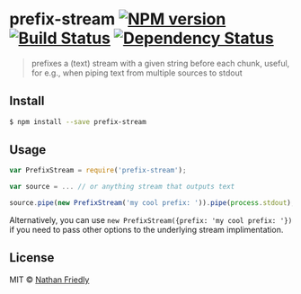 # prefix-stream [![NPM version][npm-image]][npm-url] [![Build Status][travis-image]][travis-url] [![Dependency Status][daviddm-image]][daviddm-url]
> prefixes a (text) stream with a given string before each chunk, useful, for e.g., when piping text from multiple sources to stdout


## Install

```sh
$ npm install --save prefix-stream
```


## Usage

```js
var PrefixStream = require('prefix-stream');

var source = ... // or anything stream that outputs text

source.pipe(new PrefixStream('my cool prefix: ')).pipe(process.stdout);
```

Alternatively, you can use `new PrefixStream({prefix: 'my cool prefix: '})` if you need to pass other options to the underlying stream implimentation.

## License

MIT © [Nathan Friedly](http://nfriedly.com/)


[npm-image]: https://badge.fury.io/js/prefix-stream.svg
[npm-url]: https://npmjs.org/package/prefix-stream
[travis-image]: https://travis-ci.org/nfriedly/prefix-stream.svg?branch=master
[travis-url]: https://travis-ci.org/nfriedly/prefix-stream
[daviddm-image]: https://david-dm.org/nfriedly/prefix-stream.svg?theme=shields.io
[daviddm-url]: https://david-dm.org/nfriedly/prefix-stream
